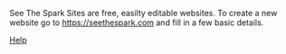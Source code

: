 See The Spark Sites are free, easilty editable websites.  To create a new website go to https://seethespark.com and fill in a few basic details.

[Help](sites-help)